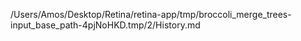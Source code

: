 /Users/Amos/Desktop/Retina/retina-app/tmp/broccoli_merge_trees-input_base_path-4pjNoHKD.tmp/2/History.md